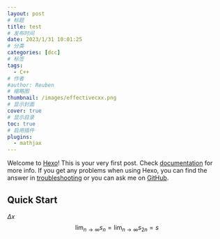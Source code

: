 ```yaml
---
layout: post
# 标题
title: test  
# 发布时间
date: 2023/1/31 10:01:25  
# 分类
categories: [dcc] 
# 标签
tags:
  - C++
# 作者
#author: Reuben
# 缩略图
thumbnail: /images/effectivecxx.png 
# 显示封面
cover: true
# 显示目录
toc: true
# 启用插件
plugins:
  - mathjax
---
```


Welcome to [Hexo](https://hexo.io/)! This is your very first post. Check [documentation](https://hexo.io/docs/) for more info. If you get any problems when using Hexo, you can find the answer in [troubleshooting](https://hexo.io/docs/troubleshooting.html) or you can ask me on [GitHub](https://github.com/hexojs/hexo/issues).

## Quick Start

$\Delta x$
$$
\lim_{n \rightarrow \infty}s_n=\lim_{n \rightarrow \infty}s_{2n}=s
$$
